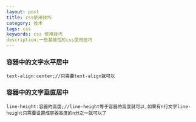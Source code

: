 ```yaml
---
layout: post
title: css使用技巧
category: 技术
tags: css
keywords: css 使用技巧
description:一些基础性的css使用技巧
---
```


### 容器中的文字水平居中
    text-align:center;//只需要text-align就可以

### 容器中的文字垂直居中
    line-height:容器的高度;//line-height等于容器的高度就可以,如果有n行文字line-height只需要设置成容器高度的n分之一就可以了
